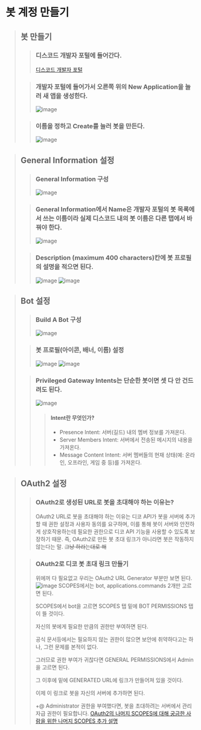 # 봇 계정 만들기

> ## 봇 만들기
>> ### 디스코드 개발자 포털에 들어간다.
>> [디스코드 개발자 포털](https://discord.com/developers/applications)
>
>> ### 개발자 포털에 들어가서 오른쪽 위의 New Application을 눌러 새 앱을 생성한다.
>> ![image](https://github.com/user-attachments/assets/3ca65608-835a-455f-86b8-2c2ee71d3a2e)
>
>> ### 이름을 정하고 Create를 눌러 봇을 만든다.
>> ![image](https://github.com/user-attachments/assets/182be8f5-918e-4243-8ae4-332d17fa11a7)


> ## General Information 설정
>> ### General Information 구성
>> ![image](https://github.com/user-attachments/assets/94f97c16-5041-414c-be57-5836e42708f9)
>
>> ### General Information에서 Name은 개발자 포털의 봇 목록에서 쓰는 이름이라 실제 디스코드 내의 봇 이름은 다른 탭에서 바꿔야 한다.
>> ![image](https://github.com/user-attachments/assets/5f211b2e-fb09-4648-b078-e517bb808496)
>
>> ### Description (maximum 400 characters)칸에 봇 프로필의 설명을 적으면 된다.
>> ![image](https://github.com/user-attachments/assets/17c9e56e-6005-4bdd-b914-62fa6b7cdc33)
>> ![image](https://github.com/user-attachments/assets/78d1cde5-f10c-4576-ace1-de057c9cdba4)

> ## Bot 설정
>> ### Build A Bot 구성
>> ![image](https://github.com/user-attachments/assets/2549ed87-d186-4e94-95d9-bdf28e502a2f)
>
>> ### 봇 프로필(아이콘, 배너, 이름) 설정
>> ![image](https://github.com/user-attachments/assets/340326cf-1916-4bcc-8d00-34485a4a4d2c)
>> ![image](https://github.com/user-attachments/assets/a9112ac1-1aa5-4b9a-8bb7-711dad95d0ec)
>
>> ### Privileged Gateway Intents는 단순한 봇이면 셋 다 안 건드려도 된다.
>> ![image](https://github.com/user-attachments/assets/4bc8cf3c-589d-4eab-8e75-c98108c2a2bb)
>>
>>> #### Intent란 무엇인가?
>>>  - Presence Intent:
>>>    서버(길드) 내의 멤버 정보를 가져온다.
>>> - Server Members Intent:
>>>   서버에서 전송된 메시지의 내용을 가져온다.
>>> - Message Content Intent:
>>>   서버 멤버들의 현재 상태(예: 온라인, 오프라인, 게임 중 등)를 가져온다.

> ## OAuth2 설정
>> ### OAuth2로 생성된 URL로 봇을 초대해야 하는 이유는?
>> OAuth2 URL로 봇을 초대해야 하는 이유는 디코 API가 봇을 서버에 추가할 때 권한 설정과 사용자 동의를 요구하며, 이를 통해 봇이 서버와 안전하게 상호작용하는데 필요한 권한으로 디코 API 기능을 사용할 수 있도록 보장하기 때문.
>> 즉, OAuth2로 만든 봇 초대 링크가 아니라면 봇은 작동하지 않는다는 말.
>> ~~그냥 하라는대로 해~~
>
>> ### OAuth2로 디코 봇 초대 링크 만들기
>> 위에꺼 다 필요없고 우리는 OAuth2 URL Generator 부분만 보면 된다.
>> ![image](https://github.com/user-attachments/assets/26fa0242-d4aa-47dc-97e0-65b1e7775d52)
>> SCOPES에서는 bot, applications.commands 2개만 고르면 된다.
>>
>> SCOPES에서 bot을 고르면 SCOPES 탭 밑에 BOT PERMISSIONS 탭이 뜰 것이다.
>>
>> 자신의 봇에게 필요한 만큼의 권한만 부여하면 된다.
>>
>> 공식 문서등에서는 필요하지 않는 권한이 많으면 보안에 취약하다고는 하나, 그런 문제를 본적이 없다.
>>
>> 그러므로 권한 부여가 귀찮다면 GENERAL PERMISSIONS에서 Admin을 고르면 된다.
>>
>> 그 이후에 밑에 GENERATED URL에 링크가 만들어져 있을 것이다.
>>
>> 이제 이 링크로 봇을 자신의 서버에 추가하면 된다.
>>
>> +@ Administrator 권한을 부여했다면, 봇을 초대하려는 서버에서 관리자급 권한이 필요합니다.
>> [OAuth2의 나머지 SCOPES에 대해 궁금한 사람을 위한 나머지 SCOPES 추가 설명](https://github.com/Rung2ne/How-2-make-Discord-Bots/blob/main/OAuth2%20%EC%B6%94%EA%B0%80%20%EC%84%A4%EB%AA%85.md)
